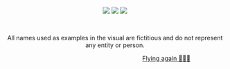 <a name="top"></a>
<div class="content" align="center">
        <img src="https://github.com/andresceo/beta04/blob/main/assets/page1.png">
        <img src="https://github.com/andresceo/beta04/blob/main/assets/page2.png">
        <img src="https://github.com/andresceo/beta04/blob/main/assets/page3.png">
        <p> </p>
        <p>All names used as examples in the visual are fictitious and do not represent any entity or person.</p>
</div>

                                                                                [Flying again 🚀🌙🌙](#top)
